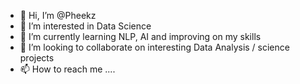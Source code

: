 - 👋 Hi, I’m @Pheekz
- 👀 I’m interested in Data Science
- 🌱 I’m currently learning NLP, AI and improving on my skills
- 💞️ I’m looking to collaborate on interesting Data Analysis / science projects
- 📫 How to reach me ....

<!---
Pheekz/Pheekz is a ✨ special ✨ repository because its `README.md` (this file) appears on your GitHub profile.
You can click the Preview link to take a look at your changes.
--->
